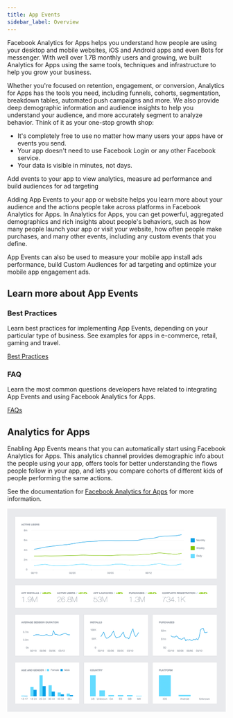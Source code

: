 ```yaml
---
title: App Events 
sidebar_label: Overview 
---
```


Facebook Analytics for Apps helps you understand how people are using your desktop 
and mobile websites, iOS and Android apps and even Bots for messenger. With well 
over 1.7B monthly users and growing, we built Analytics for Apps using the same 
tools, techniques and infrastructure to help you grow your business.

Whether you're focused on retention, engagement, or conversion, Analytics for Apps 
has the tools you need, including funnels, cohorts, segmentation, breakdown tables, 
automated push campaigns and more. We also provide deep demographic information and 
audience insights to help you understand your audience, and more accurately segment 
to analyze behavior. Think of it as your one-stop growth shop:

- It's completely free to use no matter how many users your apps have or events you send.
- Your app doesn't need to use Facebook Login or any other Facebook service.
- Your data is visible in minutes, not days.


Add events to your app to view analytics, measure ad performance and build audiences for ad targeting

Adding App Events to your app or website helps you learn more about your audience 
and the actions people take across platforms in Facebook Analytics for Apps. 
In Analytics for Apps, you can get powerful, aggregated demographics and rich 
insights about people's behaviors, such as how many people launch your app or 
visit your website, how often people make purchases, and many other events, 
including any custom events that you define.

App Events can also be used to measure your mobile app install ads performance, 
build Custom Audiences for ad targeting and optimize your mobile app engagement ads.


## Learn more about App Events

### Best Practices

Learn best practices for implementing App Events, depending on your particular type of business. See examples for apps in e-commerce, retail, gaming and travel.

[Best Practices](https://developers.facebook.com/docs/platforminsights/appevents/guide)


### FAQ

Learn the most common questions developers have related to integrating App Events and using Facebook Analytics for Apps.

[FAQs](https://developers.facebook.com/docs/app-events/faq)



## Analytics for Apps

Enabling App Events means that you can automatically start using Facebook Analytics for Apps. 
This analytics channel provides demographic info about the people using your app, offers tools 
for better understanding the flows people follow in your app, and lets you compare cohorts 
of different kids of people performing the same actions.

See the documentation for [Facebook Analytics for Apps](https://developers.facebook.com/docs/analytics) for more information.

![](images/appevents-dashboard.png)

